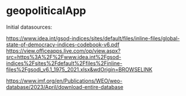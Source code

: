 # geopoliticalApp

Initial datasources:

https://www.idea.int/gsod-indices/sites/default/files/inline-files/global-state-of-democracy-indices-codebook-v6.pdf
https://view.officeapps.live.com/op/view.aspx?src=https%3A%2F%2Fwww.idea.int%2Fgsod-indices%2Fsites%2Fdefault%2Ffiles%2Finline-files%2Fgsodi_v6.1_1975_2021.xlsx&wdOrigin=BROWSELINK


https://www.imf.org/en/Publications/WEO/weo-database/2023/April/download-entire-database
